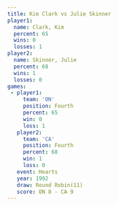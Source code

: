 ```yaml
---
title: Kim Clark vs Julie Skinner
player1:              
  name: Clark, Kim    
  percent: 65         
  wins: 0             
  losses: 1           
player2:              
  name: Skinner, Julie
  percent: 68         
  wins: 1             
  losses: 0           
games:
 - player1:          
     team: 'ON'      
     position: Fourth
     percent: 65     
     win: 0          
     loss: 1         
   player2:          
     team: 'CA'      
     position: Fourth
     percent: 68     
     win: 1          
     loss: 0         
   event: Hearts        
   year: 1992           
   draw: Round Robin(11)
   score: ON 8 - CA 9   
---
```

